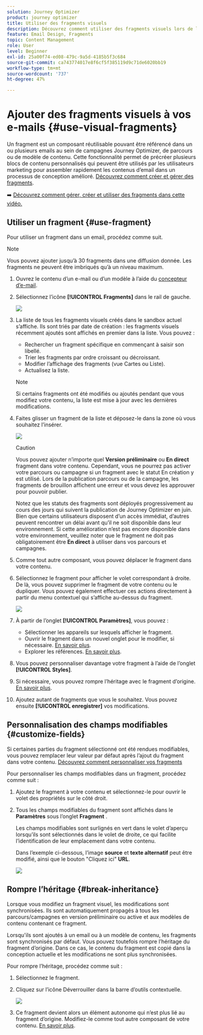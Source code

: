 ```yaml
---
solution: Journey Optimizer
product: journey optimizer
title: Utiliser des fragments visuels
description: Découvrez comment utiliser des fragments visuels lors de la création d’e-mails dans des campagnes et des parcours Journey Optimizer.
feature: Email Design, Fragments
topic: Content Management
role: User
level: Beginner
exl-id: 25a00f74-ed08-479c-9a5d-4185b5f3c684
source-git-commit: ca743774017e8f6cf5f385119d9c71de6020bb19
workflow-type: tm+mt
source-wordcount: '737'
ht-degree: 47%

---
```


# Ajouter des fragments visuels à vos e-mails {#use-visual-fragments}

Un fragment est un composant réutilisable pouvant être référencé dans un ou plusieurs emails au sein de campagnes Journey Optimizer, de parcours ou de modèle de contenu. Cette fonctionnalité permet de précréer plusieurs blocs de contenu personnalisés qui peuvent être utilisés par les utilisateurs marketing pour assembler rapidement les contenus d’email dans un processus de conception amélioré. [Découvrez comment créer et gérer des fragments](../content-management/fragments.md).

➡️ [Découvrez comment gérer, créer et utiliser des fragments dans cette vidéo.](../content-management/fragments.md#video-fragments)

## Utiliser un fragment {#use-fragment}

Pour utiliser un fragment dans un email, procédez comme suit.

>[!NOTE]
>
>Vous pouvez ajouter jusqu’à 30 fragments dans une diffusion donnée. Les fragments ne peuvent être imbriqués qu’à un niveau maximum.


1. Ouvrez le contenu d’un e-mail ou d’un modèle à l’aide du [concepteur d’e-mail](get-started-email-design.md).

1. Sélectionnez l’icône **[!UICONTROL Fragments]** dans le rail de gauche.

   ![](assets/fragments-in-designer.png)

1. La liste de tous les fragments visuels créés dans le sandbox actuel s’affiche. Ils sont triés par date de création : les fragments visuels récemment ajoutés sont affichés en premier dans la liste. Vous pouvez :

   * Rechercher un fragment spécifique en commençant à saisir son libellé.
   * Trier les fragments par ordre croissant ou décroissant.
   * Modifier l’affichage des fragments (vue Cartes ou Liste).
   * Actualisez la liste.

   >[!NOTE]
   >
   >Si certains fragments ont été modifiés ou ajoutés pendant que vous modifiez votre contenu, la liste est mise à jour avec les dernières modifications.

1. Faites glisser un fragment de la liste et déposez-le dans la zone où vous souhaitez l’insérer.

   ![](assets/fragment-insert.png)

   >[!CAUTION]
   >
   >Vous pouvez ajouter n’importe quel **Version préliminaire** ou **En direct** fragment dans votre contenu. Cependant, vous ne pourrez pas activer votre parcours ou campagne si un fragment avec le statut En création y est utilisé. Lors de la publication parcours ou de la campagne, les fragments de brouillon affichent une erreur et vous devez les approuver pour pouvoir publier.
   >
   > Notez que les statuts des fragments sont déployés progressivement au cours des jours qui suivent la publication de Journey Optimizer en juin. Bien que certains utilisateurs disposent d’un accès immédiat, d’autres peuvent rencontrer un délai avant qu’il ne soit disponible dans leur environnement. Si cette amélioration n’est pas encore disponible dans votre environnement, veuillez noter que le fragment ne doit pas obligatoirement être **En direct** à utiliser dans vos parcours et campagnes.

1. Comme tout autre composant, vous pouvez déplacer le fragment dans votre contenu.

1. Sélectionnez le fragment pour afficher le volet correspondant à droite. De là, vous pouvez supprimer le fragment de votre contenu ou le dupliquer. Vous pouvez également effectuer ces actions directement à partir du menu contextuel qui s’affiche au-dessus du fragment.

   ![](assets/fragment-right-pane.png)

1. À partir de l’onglet **[!UICONTROL Paramètres]**, vous pouvez :

   * Sélectionner les appareils sur lesquels afficher le fragment.
   * Ouvrir le fragment dans un nouvel onglet pour le modifier, si nécessaire. [En savoir plus](../content-management/fragments.md#edit-fragments).
   * Explorer les références. [En savoir plus](../content-management/fragments.md#explore-references).

1. Vous pouvez personnaliser davantage votre fragment à l’aide de l’onglet **[!UICONTROL Styles]**.

1. Si nécessaire, vous pouvez rompre l’héritage avec le fragment d’origine. [En savoir plus](#break-inheritance).

1. Ajoutez autant de fragments que vous le souhaitez. Vous pouvez ensuite **[!UICONTROL enregistrer]** vos modifications.

## Personnalisation des champs modifiables {#customize-fields}

Si certaines parties du fragment sélectionné ont été rendues modifiables, vous pouvez remplacer leur valeur par défaut après l’ajout du fragment dans votre contenu. [Découvrez comment personnaliser vos fragments](../content-management/customizable-fragments.md)

Pour personnaliser les champs modifiables dans un fragment, procédez comme suit :

1. Ajoutez le fragment à votre contenu et sélectionnez-le pour ouvrir le volet des propriétés sur le côté droit.

1. Tous les champs modifiables du fragment sont affichés dans le **Paramètres** sous l’onglet **Fragment** .

   Les champs modifiables sont surlignés en vert dans le volet d’aperçu lorsqu’ils sont sélectionnés dans le volet de droite, ce qui facilite l’identification de leur emplacement dans votre contenu.

   Dans l’exemple ci-dessous, l’image **source** et **texte alternatif** peut être modifié, ainsi que le bouton &quot;Cliquez ici&quot; **URL**.

   ![](assets/fragment-editable.png)

## Rompre l’héritage {#break-inheritance}

Lorsque vous modifiez un fragment visuel, les modifications sont synchronisées. Ils sont automatiquement propagés à tous les parcours/campagnes en version préliminaire ou active et aux modèles de contenu contenant ce fragment.

Lorsqu&#39;ils sont ajoutés à un email ou à un modèle de contenu, les fragments sont synchronisés par défaut. Vous pouvez toutefois rompre l’héritage du fragment d’origine. Dans ce cas, le contenu du fragment est copié dans la conception actuelle et les modifications ne sont plus synchronisées.

Pour rompre l’héritage, procédez comme suit :

1. Sélectionnez le fragment.

1. Cliquez sur l’icône Déverrouiller dans la barre d’outils contextuelle.

   ![](assets/fragment-break-inheritance.png)

1. Ce fragment devient alors un élément autonome qui n’est plus lié au fragment d’origine. Modifiez-le comme tout autre composant de votre contenu. [En savoir plus](content-components.md).
